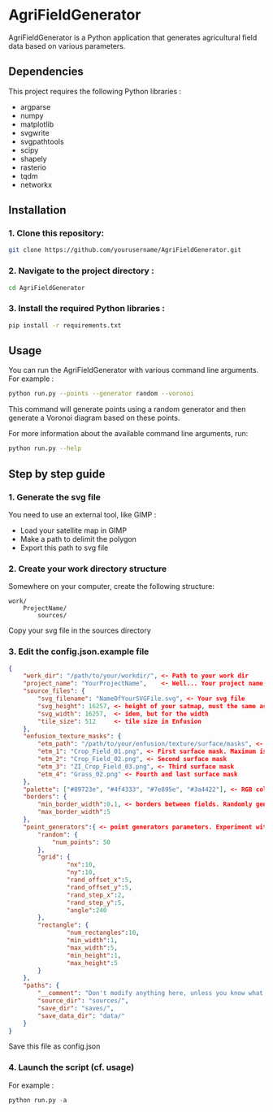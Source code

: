 # AgriFieldGenerator

AgriFieldGenerator is a Python application that generates agricultural field data based on various parameters.

## Dependencies

This project requires the following Python libraries :

- argparse
- numpy
- matplotlib
- svgwrite
- svgpathtools
- scipy
- shapely
- rasterio
- tqdm
- networkx

## Installation

### 1. Clone this repository:

```bash
git clone https://github.com/yourusername/AgriFieldGenerator.git
```

### 2. Navigate to the project directory :

```bash
cd AgriFieldGenerator
```

### 3. Install the required Python libraries :

```bash
pip install -r requirements.txt
```

## Usage

You can run the AgriFieldGenerator with various command line arguments. For example :

```bash
python run.py --points --generator random --voronoi
```

This command will generate points using a random generator and then generate a Voronoi diagram based on these points.

For more information about the available command line arguments, run:

```bash
python run.py --help
```

## Step by step guide

### 1. Generate the svg file

You need to use an external tool, like GIMP :
-  Load your satellite map in GIMP
-  Make a path to delimit the polygon
-  Export this path to svg file

### 2. Create your work directory structure

Somewhere on your computer, create the following structure:
```
work/
    ProjectName/
        sources/
```
Copy your svg file in the sources directory

### 3. Edit the config.json.example file

```json
{
    "work_dir": "/path/to/your/workdir/", <- Path to your work dir
    "project_name": "YourProjectName",    <- Well... Your project name, named like your ProjectName directory
    "source_files": {
        "svg_filename": "NameOfYourSVGFile.svg", <- Your svg file
        "svg_height": 16257, <- height of your satmap, must the same as your svg file and your terrain in Enfusion
        "svg_width": 16257,  <- idem, but for the width
        "tile_size": 512     <- tile size in Enfusion
    },
    "enfusion_texture_masks": {
        "etm_path": "/path/to/your/enfusion/texture/surface/masks", <- Surface texture mask. They must of course have been exported previously via the Enfusion Workbench
        "etm_1": "Crop_Field_01.png", <- First surface mask. Maximum is 4 surface masks. 
        "etm_2": "Crop_Field_02.png", <- Second surface mask
        "etm_3": "ZI_Crop_Field_03.png", <- Third surface mask
        "etm_4": "Grass_02.png" <- Fourth and last surface mask
    },
    "palette": ["#89723e", "#4f4333", "#7e895e", "#3a4422"], <- RGB color code for the preview. The first color is for the first surface texture and so on
    "borders": {
        "min_border_width":0.1, <- borders between fields. Randomly generated between min and max
        "max_border_width":5
    },
    "point_generators":{ <- point generators parameters. Experiment with them ;-)
        "random": {
            "num_points": 50
        },
        "grid": {
                "nx":10,
                "ny":10,
                "rand_offset_x":5,
                "rand_offset_y":5,
                "rand_step_x":2,
                "rand_step_y":5,
                "angle":240
        },
        "rectangle": {
                "num_rectangles":10,
                "min_width":1,
                "max_width":5,
                "min_height":1,
                "max_height":5
        }
    },
    "paths": {
        "__comment": "Don't modify anything here, unless you know what you are doing !",
        "source_dir": "sources/",
        "save_dir": "saves/",
        "save_data_dir": "data/"
    }
}
```
Save this file as config.json

### 4. Launch the script (cf. usage)

For example :

```python
python run.py -a
```
